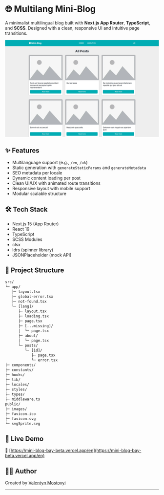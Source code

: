 # 🌐 Multilang Mini-Blog

A minimalist multilingual blog built with **Next.js App Router**, **TypeScript**, and **SCSS**. Designed with a clean, responsive UI and intuitive page transitions.

![Multilang Blog Preview](./preview.jpg)

## ✨ Features

- Multilanguage support (e.g., `/en`, `/uk`)
- Static generation with `generateStaticParams` and `generateMetadata`
- SEO metadata per locale
- Dynamic content loading per post
- Clean UI/UX with animated route transitions
- Responsive layout with mobile support
- Modular scalable structure

## 🛠 Tech Stack

- Next.js 15 (App Router)
- React 19
- TypeScript
- SCSS Modules
- clsx
- ldrs (spinner library)
- JSONPlaceholder (mock API)

## 📁 Project Structure

```
src/
└─ app/
   ├─ layout.tsx
   ├─ global-error.tsx
   ├─ not-found.tsx
   └─ [lang]/
      ├─ layout.tsx
      ├─ loading.tsx
      ├─ page.tsx
      ├─ [...missing]/
      │  └─ page.tsx
      ├─ about/
      │  └─ page.tsx
      └─ posts/
         └─ [id]/
            ├─ page.tsx
            └─ error.tsx
├─ components/
├─ constants/
├─ hooks/
├─ lib/
├─ locales/
├─ styles/
├─ types/
├─ middleware.ts
public/
├─ images/
├─ favicon.ico
├─ favicon.svg
└─ svgSprite.svg
```

## 📌 Live Demo

🔗 [https://mini-blog-bay-beta.vercel.app/en](https://mini-blog-bay-beta.vercel.app/en)

## 👨‍💻 Author

Created by [Valentyn Mostovyi](https://github.com/Valentyn-M)

---
